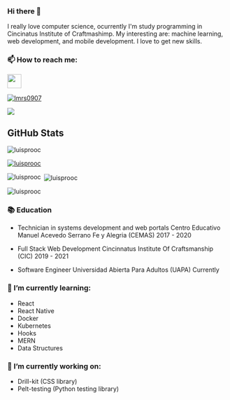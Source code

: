 ### Hi there 👋

I really love computer science, ocurrently I'm study programming in Cincinatus Institute of Craftmashimp. My interesting are: machine learning, web development, and mobile development. I love to get new skills.

### 📫 How to reach me:

[<img height="32" width="32" src="https://cdn.jsdelivr.net/npm/simple-icons@v3/icons/linkedin.svg" />]( https://www.linkedin.com/in/luis-miguel-rosario-su%C3%A1rez-193783175/)  
<p align="left"> <a href="https://twitter.com/lmrs0907" target="blank"><img src="https://img.shields.io/twitter/follow/lmrs0907?logo=twitter&style=for-the-badge" alt="lmrs0907" /></a> </p>
<p align="left"> <a href="https://www.buymeacoffee.com/lmrs0907" target="blank"><img src=https://img.shields.io/static/v1?label=BUYMEACOFFEE&message=FOLLOW&color=yellow?style=plastic&logo=buymeacoffee></a> </>

## GitHub Stats

<p align="left"> <img src="https://komarev.com/ghpvc/?username=luisprooc&label=Profile%20views&color=0e75b6&style=flat" alt="luisprooc" /> </p>


<p align="left"> <a href="https://github.com/ryo-ma/github-profile-trophy"><img src="https://github-profile-trophy.vercel.app/?username=luisprooc" alt="luisprooc" /></a> </p>


<p><img align="left" src="https://github-readme-stats.vercel.app/api/top-langs?username=luisprooc&show_icons=true&locale=en&layout=compact" alt="luisprooc" /></p>


<p>&nbsp;<img align="center" src="https://github-readme-stats.vercel.app/api?username=luisprooc&show_icons=true&locale=en" alt="luisprooc" /></p>


<p><img align="center" src="https://github-readme-streak-stats.herokuapp.com/?user=luisprooc&" alt="luisprooc" /></p>


### 📚 Education

* Technician in systems development and web portals
  Centro Educativo Manuel Acevedo Serrano Fe y Alegria (CEMAS)
  2017 - 2020
  
* Full Stack Web Development
  Cincinnatus Institute Of Craftsmanship (CIC)
  2019 - 2021
  
 * Software Engineer
  Universidad Abierta Para Adultos (UAPA)
  Currently
  

### 🌱 I’m currently learning:

* React
* React Native
* Docker
* Kubernetes
* Hooks
* MERN
* Data Structures

### 🔭 I’m currently working on:

* Drill-kit (CSS library)
* Pelt-testing (Python testing library)

<!--
**luisprooc/luisprooc** is a ✨ _special_ ✨ repository because its `README.md` (this file) appears on your GitHub profile.

Here are some ideas to get you started:

- 🔭 I’m currently working on ...
- 🌱 I’m currently learning ...
- 👯 I’m looking to collaborate on ...
- 🤔 I’m looking for help with ...
- 💬 Ask me about ...
- 📫 How to reach me: ...
- 😄 Pronouns: ...
- ⚡ Fun fact: ...
-->
